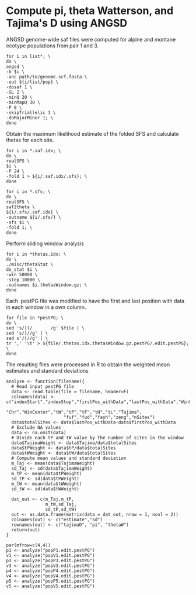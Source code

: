 
# Compute pi, theta Watterson, and Tajima's D using ANGSD 

ANGSD genome-wide saf files were computed for alpine and montane ecotype populations from pair 1 and 3.
```
for i in list*; \
do \
angsd \
-b $i \
-anc path/to/genome.scf.fasta \
-out ${i/list/pop} \
-dosaf 1 \
-GL 2 \
-minQ 20 \
-minMapQ 30 \
-P 8 \
-skipTriallelic 1 \
-doMajorMinor 1; \
done
```
Obtain the maximum likelihood estimate of the folded SFS and calculate thetas for each site. 
```
for i in *.saf.idx; \
do \
realSFS \
$i \
-P 24 \
-fold 1 > ${i/.saf.idx/.sfs}; \
done

for i in *.sfs; \
do \
realSFS \
saf2theta \ 
${i/.sfs/.saf.idx} \
-outname ${i/.sfs/} \
-sfs $i \
-fold 1; \
done
```
Perform sliding window analysis
```
for i in *thetas.idx; \
do \
./misc/thetaStat \
do_stat $i \
-win 50000 \
-step 10000 \
-outnames $i.thetasWindow.gz; \
done
```
Each .pestPG file was modified to have the first and last position with data in each window in a own column.
```
for file in *pestPG; \
do \
sed 's/)(/       /g' $file | \
sed 's/)//g' | \
sed s'/(//g' | \
tr ',' '\t' > ${file/.thetas.idx.thetasWindow.gz.pestPG/.edit.pestPG}; \
done
```
The resulting files were processed in R to obtain the weighted mean estimates and standard deviations
```
analyze <- function(filename){
  # Read input pestPG file
  data <- read.table(file = filename, header=F) 
  colnames(data) <- c("indexStart","indexStop","firstPos_withData","lastPos_withData","WinStart","WinStop",
                      "Chr","WinCenter","tW","tP","tF","tH","tL","Tajima",
                      "fuf","fud","fayh","zeng","nSites")
  data$totalSites <- data$lastPos_withData-data$firstPos_withData
  # Exclude NA values
  data <- na.omit(data)
  # Divide each tP and tW value by the number of sites in the window
  data$TajimaWeight <- data$Tajima/data$totalSites
  data$tPWeight <- data$tP/data$totalSites
  data$tWWeight <- data$tW/data$totalSites
  # Compute mean values and standard deviation
  m_Taj <- mean(data$TajimaWeight)
  sd_Taj <- sd(data$TajimaWeight)
  m_tP <- mean(data$tPWeight)
  sd_tP <- sd(data$tPWeight)
  m_tW <- mean(data$tWWeight)
  sd_tW <- sd(data$tWWeight)
  
  dat_out <- c(m_Taj,m_tP,
               m_tW,sd_Taj,
               sd_tP,sd_tW)
  out <- as.data.frame(matrix(data = dat_out, nrow = 3, ncol = 2))
  colnames(out) <- c("estimate","sd")
  rownames(out) <- c("tajimaD", "pi", "thetaW")
  return(out)
}

par(mfrow=c(4,4))
p1 <- analyze("popP1.edit.pestPG")
v1 <- analyze("popV1.edit.pestPG")
p3 <- analyze("popP3.edit.pestPG")
v3 <- analyze("popV3.edit.pestPG")
p4 <- analyze("popP4.edit.pestPG")
v4 <- analyze("popV4.edit.pestPG")
p5 <- analyze("popP5.edit.pestPG")
v5 <- analyze("popV5.edit.pestPG")
```
